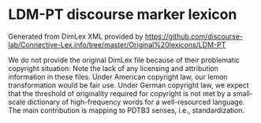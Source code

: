 LDM-PT discourse marker lexicon
=======

Generated from DimLex XML provided by https://github.com/discourse-lab/Connective-Lex.info/tree/master/Original%20lexicons/LDM-PT

We do not provide the original DimLex file because of their problematic copyright situation: Note the lack of any licensing and attribution information in these files. Under American copyright law, our lemon transformation would be fair use. Under German copyright law, we expect that the threshold of originality required for copyright is not met by a small-scale dictionary of high-frequency words for a well-resourced language. The main contribution is mapping to PDTB3 senses, i.e., standardization.